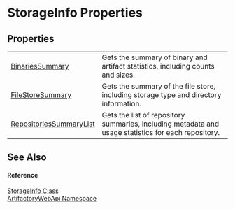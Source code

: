 # StorageInfo Properties




## Properties
<table>
<tr>
<td><a href="eb599418-5554-878a-5502-6a98a5c49958">BinariesSummary</a></td>
<td>Gets the summary of binary and artifact statistics, including counts and sizes.</td></tr>
<tr>
<td><a href="4124651b-c22a-2e6f-0b25-9ae9ba6e1963">FileStoreSummary</a></td>
<td>Gets the summary of the file store, including storage type and directory information.</td></tr>
<tr>
<td><a href="14bbc97a-07c4-3ea4-7309-d6ca63586e76">RepositoriesSummaryList</a></td>
<td>Gets the list of repository summaries, including metadata and usage statistics for each repository.</td></tr>
</table>

## See Also


#### Reference
<a href="8227b0ff-f209-0982-ab4e-a223f0f332da">StorageInfo Class</a>  
<a href="75b20af6-7197-02a5-e38f-f7b15eac4732">ArtifactoryWebApi Namespace</a>  
